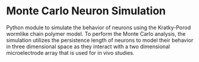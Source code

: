 # Monte Carlo Neuron Simulation
Python module to simulate the behavior of neurons using the Kratky-Porod wormlike chain polymer model. To perform the Monte Carlo analysis, the simulation utilizes the persistence length of neurons to model their behavior in three dimensional space as they interact with a two dimensional microelectrode array that is used for in vivo studies.
